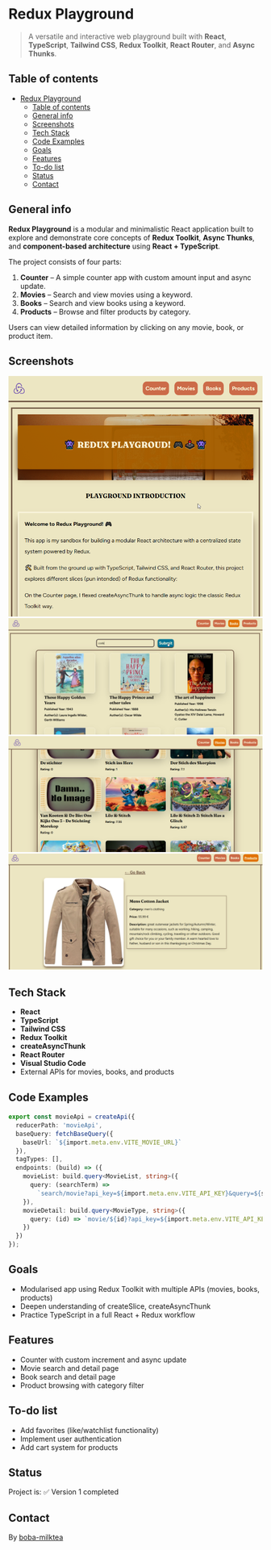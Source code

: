 # Redux Playground

> A versatile and interactive web playground built with **React**, **TypeScript**, **Tailwind CSS**, **Redux Toolkit**, **React Router**, and **Async Thunks**.

## Table of contents

- [Redux Playground](#redux-playground)
  - [Table of contents](#table-of-contents)
  - [General info](#general-info)
  - [Screenshots](#screenshots)
  - [Tech Stack](#tech-stack)
  - [Code Examples](#code-examples)
  - [Goals](#goals)
  - [Features](#features)
  - [To-do list](#to-do-list)
  - [Status](#status)
  - [Contact](#contact)

## General info

**Redux Playground** is a modular and minimalistic React application built to explore and demonstrate core concepts of **Redux Toolkit**, **Async Thunks**, and **component-based architecture** using **React + TypeScript**.

The project consists of four parts:

1. **Counter** – A simple counter app with custom amount input and async update.
2. **Movies** – Search and view movies using a keyword.
3. **Books** – Search and view books using a keyword.
4. **Products** – Browse and filter products by category.

Users can view detailed information by clicking on any movie, book, or product item.

## Screenshots

![home page](./src/assets/screenshot-home.png)
![books page](./src/assets/screenshot-books.png)
![movies page](./src/assets/screenshot-movies.png)
![product detail page](./src/assets/screenshot-product.png)

## Tech Stack

- **React**
- **TypeScript**
- **Tailwind CSS**
- **Redux Toolkit**
- **createAsyncThunk**
- **React Router**
- **Visual Studio Code**
- External APIs for movies, books, and products

## Code Examples

```ts
export const movieApi = createApi({
  reducerPath: 'movieApi',
  baseQuery: fetchBaseQuery({
    baseUrl: `${import.meta.env.VITE_MOVIE_URL}`
  }),
  tagTypes: [],
  endpoints: (build) => ({
    movieList: build.query<MovieList, string>({
      query: (searchTerm) =>
        `search/movie?api_key=${import.meta.env.VITE_API_KEY}&query=${searchTerm}`
    }),
    movieDetail: build.query<MovieType, string>({
      query: (id) => `movie/${id}?api_key=${import.meta.env.VITE_API_KEY}`
    })
  })
});
```

## Goals

- Modularised app using Redux Toolkit with multiple APIs (movies, books, products)
- Deepen understanding of createSlice, createAsyncThunk
- Practice TypeScript in a full React + Redux workflow

## Features

- Counter with custom increment and async update
- Movie search and detail page
- Book search and detail page
- Product browsing with category filter

## To-do list

- Add favorites (like/watchlist functionality)
- Implement user authentication
- Add cart system for products

## Status

Project is: ✅ Version 1 completed

## Contact

By [boba-milktea](https://github.com/boba-milktea)
